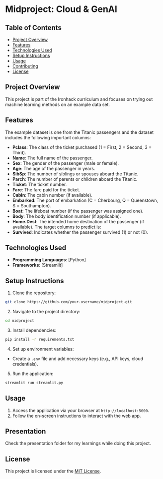 # Midproject: Cloud & GenAI

## Table of Contents
- [Project Overview](#project-overview)
- [Features](#features)
- [Technologies Used](#technologies-used)
- [Setup Instructions](#setup-instructions)
- [Usage](#usage)
- [Contributing](#contributing)
- [License](#license)

## Project Overview
This project is part of the Ironhack curriculum and focuses on trying out machine learning methods on an example data set.

## Features
The example dataset is one from the Titanic passengers and
the dataset includes the following important columns:
- **Pclass**: The class of the ticket purchased (1 = First, 2 = Second, 3 = Third).
- **Name**: The full name of the passenger.
- **Sex**: The gender of the passenger (male or female).
- **Age**: The age of the passenger in years.
- **SibSp**: The number of siblings or spouses aboard the Titanic.
- **Parch**: The number of parents or children aboard the Titanic.
- **Ticket**: The ticket number.
- **Fare**: The fare paid for the ticket.
- **Cabin**: The cabin number (if available).
- **Embarked**: The port of embarkation (C = Cherbourg, Q = Queenstown, S = Southampton).
- **Boat**: The lifeboat number (if the passenger was assigned one).
- **Body**: The body identification number (if applicable).
- **Home.Dest**: The intended home destination of the passenger (if available).
The target columns to predict is:
- **Survived**: Indicates whether the passenger survived (1) or not (0).


## Technologies Used
- **Programming Languages**: [Python]
- **Frameworks**: [Streamlit]

## Setup Instructions
1. Clone the repository:
  ```bash
  git clone https://github.com/your-username/midproject.git
  ```
2. Navigate to the project directory:
  ```bash
  cd midproject
  ```
3. Install dependencies:
  ```bash
  pip install -r requirements.txt
  ```
4. Set up environment variables:
  - Create a `.env` file and add necessary keys (e.g., API keys, cloud credentials).

5. Run the application:
  ```bash
  streamlit run streamlit.py
  ```

## Usage
1. Access the application via your browser at `http://localhost:5000`.
2. Follow the on-screen instructions to interact with the web app.

## Presentation
Check the presentation folder for my learnings while doing this project.

## License
This project is licensed under the [MIT License](LICENSE).
